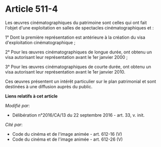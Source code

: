 # Article 511-4

Les œuvres cinématographiques du patrimoine sont celles qui ont fait  l'objet d'une exploitation en salles de spectacles
cinématographiques et  :

1° Dont la première représentation est antérieure à la création du visa d'exploitation cinématographique ;

2° Pour les œuvres cinématographiques de  longue durée, ont obtenu un visa autorisant leur représentation avant le  1er
janvier 2000 ;

3° Pour les œuvres cinématographiques de  courte durée, ont obtenu un visa autorisant leur représentation avant le  1er
janvier 2010.

Ces œuvres présentent un intérêt particulier sur le plan patrimonial et sont destinées à une diffusion auprès du public.

**Liens relatifs à cet article**

_Modifié par_:

  - Délibération n°2016/CA/13 du 22 septembre 2016 - art. 33, v. init.

_Cité par_:

  - Code du cinéma et de l'image animée - art. 612-16 (V)
  - Code du cinéma et de l'image animée - art. 612-26 (V)
